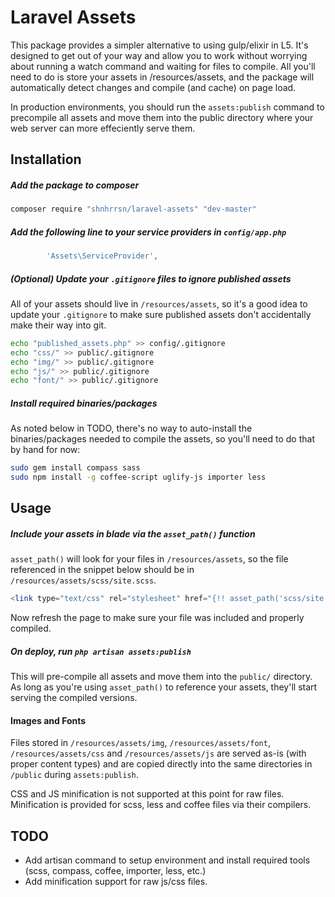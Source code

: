 # Laravel Assets

This package provides a simpler alternative to using gulp/elixir in L5.  It's designed to get out of your way and allow you to work without worrying about running a watch command and waiting for files to compile.  All you'll need to do is store your assets in /resources/assets, and the package will automatically detect changes and compile (and cache) on page load.

In production environments, you should run the `assets:publish` command to precompile all assets and move them into the public directory where your web server can more effeciently serve them.

## Installation

##### Add the package to composer

```bash
composer require "shnhrrsn/laravel-assets" "dev-master"
```

##### Add the following line to your service providers in `config/app.php`

```php
		'Assets\ServiceProvider',
```

##### *(Optional)* Update your `.gitignore` files to ignore published assets

All of your assets should live in `/resources/assets`, so it's a good idea to update your `.gitignore` to make sure published assets don't accidentally make their way into git.

```bash
echo "published_assets.php" >> config/.gitignore
echo "css/" >> public/.gitignore
echo "img/" >> public/.gitignore
echo "js/" >> public/.gitignore
echo "font/" >> public/.gitignore
```

##### Install required binaries/packages

As noted below in TODO, there's no way to auto-install the binaries/packages needed to compile the assets, so you'll need to do that by hand for now:

```bash
sudo gem install compass sass
sudo npm install -g coffee-script uglify-js importer less
```

## Usage

##### Include your assets in blade via the `asset_path()` function

`asset_path()` will look for your files in `/resources/assets`, so the file referenced in the snippet below should be in `/resources/assets/scss/site.scss`.

```php
<link type="text/css" rel="stylesheet" href="{!! asset_path('scss/site.scss') !!}" />
```

Now refresh the page to make sure your file was included and properly compiled.

##### On deploy, run `php artisan assets:publish`

This will pre-compile all assets and move them into the `public/` directory.  As long as you're using `asset_path()` to reference your assets, they'll start serving the compiled versions.

#### Images and Fonts

Files stored in `/resources/assets/img`, `/resources/assets/font`, `/resources/assets/css` and `/resources/assets/js` are served as-is (with proper content types) and are copied directly into the same directories in `/public` during `assets:publish`.

CSS and JS minification is not supported at this point for raw files.  Minification is provided for scss, less and coffee files via their compilers.

## TODO

* Add artisan command to setup environment and install required tools (scss, compass, coffee, importer, less, etc.)
* Add minification support for raw js/css files.
